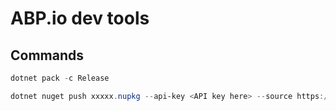 # ABP.io dev tools

## Commands

```powershell
dotnet pack -c Release
```

```powershell
dotnet nuget push xxxxx.nupkg --api-key <API key here> --source https://api.nuget.org/v3/index.json
```

